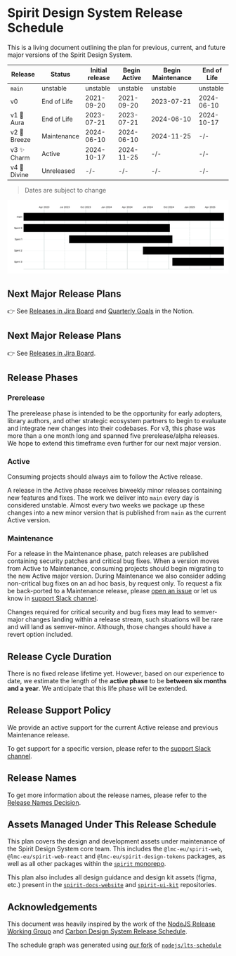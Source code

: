 # Spirit Design System Release Schedule

This is a living document outlining the plan for previous, current, and future
major versions of the Spirit Design System.

| Release      | Status      | Initial release | Begin Active | Begin Maintenance | End of Life |
| ------------ | ----------- | --------------- | ------------ | ----------------- | ----------- |
| `main`       | unstable    | unstable        | unstable     | unstable          | unstable    |
| v0           | End of Life | 2021-09-20      | 2021-09-20   | 2023-07-21        | 2024-06-10  |
| v1 🌟 Aura   | End of Life | 2023-07-21      | 2023-07-21   | 2024-06-10        | 2024-10-17  |
| v2 🍃 Breeze | Maintenance | 2024-06-10      | 2024-06-10   | 2024-11-25        | -/-         |
| v3 ✨ Charm  | Active      | 2024-10-17      | 2024-11-25   | -/-               | -/-         |
| v4 🌈 Divine | Unreleased  | -/-             | -/-          | -/-               | -/-         |

> Dates are subject to change

![schedule][release-schedule-static]

## Next Major Release Plans

👉 See [Releases in Jira Board][release-jira-board] and [Quarterly Goals][quarterly-goals] in the Notion.

## Next Major Release Plans

👉 See [Releases in Jira Board][release-jira-board].

## Release Phases

### Prerelease

The prerelease phase is intended to be the opportunity for early adopters,
library authors, and other strategic ecosystem partners to begin to evaluate and
integrate new changes into their codebases. For v3, this phase was more than a one month
long and spanned five prerelease/alpha releases. We hope to extend this timeframe
even further for our next major version.

### Active

Consuming projects should always aim to follow the Active release.

A release in the Active phase receives biweekly minor releases containing new
features and fixes. The work we deliver into `main` every day is considered
unstable. Almost every two weeks we package up these changes into a new minor version
that is published from `main` as the current Active version.

### Maintenance

For a release in the Maintenance phase, patch releases are published containing
security patches and critical bug fixes. When a version moves from Active to
Maintenance, consuming projects should begin migrating to the new Active major
version. During Maintenance we also consider adding non-critical bug fixes on an
ad hoc basis, by request only. To request a fix be back-ported to a Maintenance
release, please
[open an issue][spirit-jira-board] or let us know in [support Slack channel][spirit-support-slack-channel].

Changes required for critical security and bug fixes may lead to semver-major
changes landing within a release stream, such situations will be rare and will
land as semver-minor. Although, those changes should have a revert option
included.

## Release Cycle Duration

There is no fixed release lifetime yet.
However, based on our experience to date, we estimate the length of the **active phase** to be **between six months and a year**.
We anticipate that this life phase will be extended.

## Release Support Policy

We provide an active support for the current Active release and previous Maintenance release.

To get support for a specific version, please refer to the [support Slack channel][spirit-support-slack-channel].

## Release Names

To get more information about the release names, please refer to the [Release Names Decision][release-names-decision].

## Assets Managed Under This Release Schedule

This plan covers the design and development assets under maintenance of the
Spirit Design System core team. This includes the `@lmc-eu/spirit-web`, `@lmc-eu/spirit-web-react` and
`@lmc-eu/spirit-design-tokens` packages, as well as all other packages within the
[`spirit` monorepo][spirit-github-monorepo].

This plan also includes all design guidance and design kit assets (figma, etc.)
present in the
[`spirit-docs-website`][spirit-docs] and
[`spirit-ui-kit`][spirit-figma]
repositories.

## Acknowledgements

This document was heavily inspired by the work of the
[NodeJS Release Working Group][node-js-release-working-group] and [Carbon Design System Release Schedule][carbon-release-schedule].

The schedule graph was generated using
[our fork][spirit-lts-schedule] of
[`nodejs/lts-schedule`][node-lts-schedule]

[carbon-release-schedule]: https://github.com/carbon-design-system/carbon/blob/main/docs/release-schedule.md
[node-js-release-working-group]: https://github.com/nodejs/release
[node-lts-schedule]: https://github.com/nodejs/lts-schedule
[release-jira-board]: https://jira.almacareer.tech/projects/DS?selectedItem=com.atlassian.jira.jira-projects-plugin%3Arelease-page&status=released-unreleased
[release-names-decision]: https://github.com/lmc-eu/spirit-design-system/blob/main/docs/decisions/007-release-names.md
[release-schedule-static]: https://raw.githubusercontent.com/lmc-eu/spirit-design-system/refs/heads/main/static/release-schedule.svg
[spirit-docs]: https://spirit.design
[spirit-figma]: https://www.figma.com/design/w9Ca4hvkuYLshsrHu1bYwT/Spirit-UI-KIT?node-id=22776-26259&node-type=canvas&t=JIF1i6Yfp9rGUA35-0
[spirit-github-monorepo]: https://github.com/lmc-eu/spirit-design-system
[spirit-jira-board]: https://jira.almacareer.tech/secure/RapidBoard.jspa?rapidView=366&projectKey=DS
[spirit-lts-schedule]: https://github.com/lmc-eu/spirit-design-system/tree/main/scripts/lts-schedule
[spirit-support-slack-channel]: https://almamedia.slack.com/archives/C068XPSDWQN
[quarterly-goals]: https://www.notion.so/almacareer/Spirit-Design-System-Quarterly-Goals-878e92d5b74543039e513c0160fb9117
